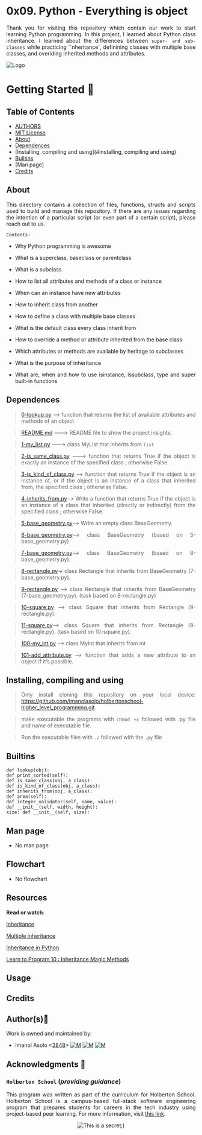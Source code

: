 # 0x09. Python - Everything is object

<div style="text-align: justify">

Thank you for visiting this repository which contain our work to start learning Python programming. In this project, I learned about Python class inheritance. I learned about the differences between `super- and sub-classes` while practicing ``nheritance`, definining classes with multiple base classes, and overiding inherited methods and attributes. 	


![Logo](https://www.howtogeek.com/wp-content/uploads/2021/05/laptop-with-terminal-big.png?height=200p&trim=2,2,2,50)

# Getting Started :running:
<div style="text-align: justify">

## Table of Contents
* [AUTHORS](./AUTHORS)
* [MIT License](./LICENSE)
* [About](#about)
* [Dependences](#dependences)
* [Installing, compiling and using](#installing, compiling and using)
* [Builtins](#builtins)
* [Man page]
* [Credits](#credits)

## About
This directory contains a collection of files, functions, structs and scripts used to build and manage this repository. If there are any issues regarding the intention of a particular script (or even part of a certain script), please reach out to us.
	
	Contents:

- Why Python programming is awesome

- What is a superclass, baseclass or parentclass

- What is a subclass

- How to list all attributes and methods of a class or instance

- When can an instance have new attributes

- How to inherit class from another

- How to define a class with multiple base classes

- What is the default class every class inherit from

- How to override a method or attribute inherited from the base class

- Which attributes or methods are available by heritage to subclasses

- What is the purpose of inheritance

- What are, when and how to use isinstance, issubclass, type and super built-in functions

	
## Dependences 
	
> [0-lookup.py](https://github.com/Imanolasolo/holbertonschool-higher_level_programming/blob/master/0x09-python-everything_is_object/0-answer.txt) --> function that returns the list of available attributes and methods of an object

> [README.md](https://github.com/Imanolasolo/holbertonschool-higher_level_programming/blob/master/0x09-python-everything_is_object/README.md) ---> README file to show the project insights. 

>[1-my_list.py](https://github.com/Imanolasolo/holbertonschool-higher_level_programming/blob/master/0x09-python-everything_is_object/1-answer.txt) ---> class MyList that inherits from `list`

>[2-is_same_class.py](https://github.com/Imanolasolo/holbertonschool-higher_level_programming/blob/master/0x09-python-everything_is_object/2-answer.txt) --->  function that returns True if the object is exactly an instance of the specified class ; otherwise False.

>[3-is_kind_of_class.py](https://github.com/Imanolasolo/holbertonschool-higher_level_programming/blob/master/0x09-python-everything_is_object/3-answer.txt) --> function that returns True if the object is an instance of, or if the object is an instance of a class that inherited from, the specified class ; otherwise False.
	
>[4-inherits_from.py](https://github.com/Imanolasolo/holbertonschool-higher_level_programming/blob/master/0x09-python-everything_is_object/4-answer.txt)--> Write a function that returns True if the object is an instance of a class that inherited (directly or indirectly) from the specified class ; otherwise False.

>[5-base_geometry.py](https://github.com/Imanolasolo/holbertonschool-higher_level_programming/blob/master/0x09-python-everything_is_object/5.answer.txt)--> Write an empty class BaseGeometry.
	
>[6-base_geometry.py](https://github.com/Imanolasolo/holbertonschool-higher_level_programming/blob/master/0x09-python-everything_is_object/6-answer.txt)-->  class BaseGeometry (based on 5-base_geometry.py)
	
>[7-base_geometry.py](https://github.com/Imanolasolo/holbertonschool-higher_level_programming/blob/master/0x09-python-everything_is_object/7-answer.txt)--> class BaseGeometry (based on 6-base_geometry.py).
	
>[8-rectangle.py](https://github.com/Imanolasolo/holbertonschool-higher_level_programming/blob/master/0x09-python-everything_is_object/8.answer.txt)-> class Rectangle that inherits from BaseGeometry (7-base_geometry.py).

>[9-rectangle.py](https://github.com/Imanolasolo/holbertonschool-higher_level_programming/blob/master/0x09-python-everything_is_object/9.answer.txt) --> class Rectangle that inherits from BaseGeometry (7-base_geometry.py). (task based on 8-rectangle.py)

>[10-square.py](https://github.com/Imanolasolo/holbertonschool-higher_level_programming/blob/master/0x09-python-everything_is_object/10-answer.txt) --> class Square that inherits from Rectangle (9-rectangle.py).

>[11-square.py](https://github.com/Imanolasolo/holbertonschool-higher_level_programming/blob/master/0x09-python-everything_is_object/11-answer.txt)--> class Square that inherits from Rectangle (9-rectangle.py). (task based on 10-square.py).

>[100-my_int.py](https://github.com/Imanolasolo/holbertonschool-higher_level_programming/blob/master/0x09-python-everything_is_object/12-answer.txt) --> class MyInt that inherits from int

>[101-add_attribute.py](https://github.com/Imanolasolo/holbertonschool-higher_level_programming/blob/master/0x09-python-everything_is_object/13-answer.txt) --> function that adds a new attribute to an object if it’s possible.

## Installing, compiling and using
	
> Only install cloning this repository on your local device:  https://github.com/Imanolasolo/holbertonschool-higher_level_programming.git
	
> make executable the programs with `chmod +x` followed with .py file and name of executable file.
	
> Run the executable files with `./` followed with the `.py` file

## Builtins

```
def lookup(obj):
def print_sorted(self):
def is_same_class(obj, a_class):
def is_kind_of_class(obj, a_class):
def inherits_from(obj, a_class):
def area(self):
def integer_validator(self, name, value):
def __init__(self, width, height):
size: def __init__(self, size):
```
		
## Man page

-  No man page

## Flowchart
	
- No flowchart

## Resources

**Read or watch**:


[Inheritance](https://intranet.hbtn.io/rltoken/99aGWGmLu8zsaiiJg7HCYQ)

[Multiple inheritance](https://intranet.hbtn.io/rltoken/ozYK1JSbEU4U6BqTggCjSA)

[Inheritance in Python](https://intranet.hbtn.io/rltoken/ycewwwPmDpXqRp2R1FW51w)

[Learn to Program 10 : Inheritance Magic Methods](https://intranet.hbtn.io/rltoken/F8LUzmvPI4yur1Z37ZM1fQ)


## Usage



## Credits

## Author(s):blue_book:

Work is owned and maintained by:
* Imanol Asolo <[3848](mailto:3848@holbertonschool.com)> [![M](https://upload.wikimedia.org/wikipedia/commons/thumb/9/91/Octicons-mark-github.svg/25px-Octicons-mark-github.svg.png)](https://github.com/Imanolasolo) [![M](https://upload.wikimedia.org/wikipedia/fr/thumb/c/c8/Twitter_Bird.svg/25px-Twitter_Bird.svg.png)](https://twitter.com/jjusturi) [![M](https://upload.wikimedia.org/wikipedia/commons/thumb/c/ca/LinkedIn_logo_initials.png/25px-LinkedIn_logo_initials.png)](https://www.linkedin.com/in/imanol-asolo-5ba9b42a/)


## Acknowledgments :mega: 

### **`Holberton School`** (*providing guidance*)
This program was written as part of the curriculum for Holberton School.
Holberton School is a campus-based full-stack software engineering program
that prepares students for careers in the tech industry using project-based
peer learning. For more information, visit [this link](https://www.holbertonschool.com/).
<p align="center">
	<img src="https://assets.website-files.com/6105315644a26f77912a1ada/610540e8b4cd6969794fe673_Holberton_School_logo-04-04.svg" alt="This is a secret;)">
</p>
